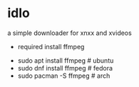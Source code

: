 # idlo

  a simple downloader for xnxx and xvideos

 + required install ffmpeg
  - sudo apt install ffmpeg   # ubuntu
  - sudo dnf install ffmpeg   # fedora
  - sudo pacman -S ffmpeg   # arch
